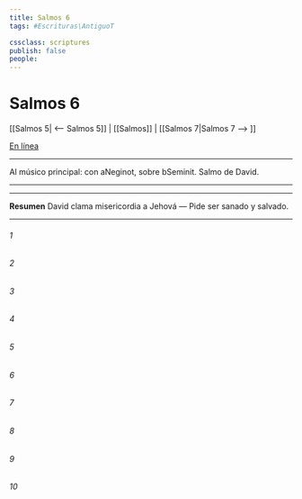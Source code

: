 ```yaml
---
title: Salmos 6
tags: #Escrituras\AntiguoT

cssclass: scriptures
publish: false
people:
---
```


# Salmos 6
[[Salmos 5| <-- Salmos 5]] | [[Salmos]] | [[Salmos 7|Salmos 7 --> ]]

[En línea](https://churchofjesuschrist.org/study/scriptures/ot/ps/6?lang=spa)

---
Al músico principal: con aNeginot, sobre bSeminit. Salmo de David.

---

---
__Resumen__
David clama misericordia a Jehová — Pide ser sanado y salvado.

---
###### 1 


###### 2 


###### 3 


###### 4 


###### 5 


###### 6 


###### 7 


###### 8 


###### 9 


###### 10 


